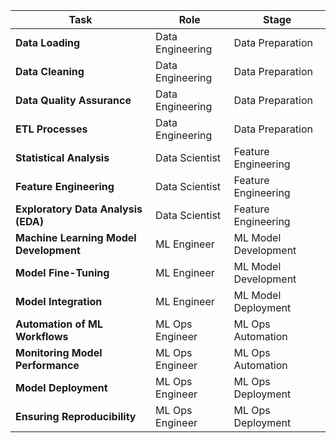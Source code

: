 | Task                                   | Role             | Stage                |
| -------------------------------------- | ---------------- | -------------------- |
| **Data Loading**                       | Data Engineering | Data Preparation     |
| **Data Cleaning**                      | Data Engineering | Data Preparation     |
| **Data Quality Assurance**             | Data Engineering | Data Preparation     |
| **ETL Processes**                      | Data Engineering | Data Preparation     |
| **Statistical Analysis**               | Data Scientist   | Feature Engineering  |
| **Feature Engineering**                | Data Scientist   | Feature Engineering  |
| **Exploratory Data Analysis (EDA)**    | Data Scientist   | Feature Engineering  |
| **Machine Learning Model Development** | ML Engineer      | ML Model Development |
| **Model Fine-Tuning**                  | ML Engineer      | ML Model Development |
| **Model Integration**                  | ML Engineer      | ML Model Deployment  |
| **Automation of ML Workflows**         | ML Ops Engineer  | ML Ops Automation    |
| **Monitoring Model Performance**       | ML Ops Engineer  | ML Ops Automation    |
| **Model Deployment**                   | ML Ops Engineer  | ML Ops Deployment    |
| **Ensuring Reproducibility**           | ML Ops Engineer  | ML Ops Deployment    |
